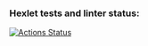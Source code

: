 ### Hexlet tests and linter status:
[![Actions Status](https://github.com/Fessaer/frontend-project-lvl2/workflows/hexlet-check/badge.svg)](https://github.com/Fessaer/frontend-project-lvl2/actions)